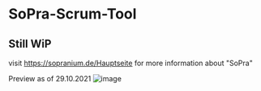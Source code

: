 # SoPra-Scrum-Tool

## Still WiP

visit https://sopranium.de/Hauptseite for more information about "SoPra"

Preview as of 29.10.2021
![image](https://user-images.githubusercontent.com/57368720/141533721-7e710dff-eb2b-4c2c-b652-c5fb6c5fc452.png)
